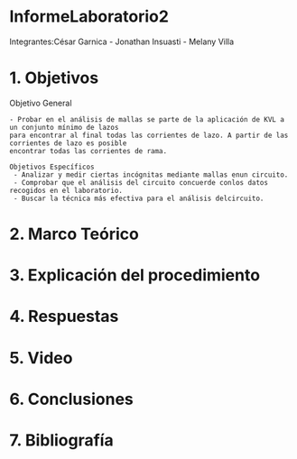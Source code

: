 # InformeLaboratorio2

Integrantes:César Garnica - Jonathan Insuasti - Melany  Villa 

# 1. Objetivos 

Objetivo General
     
    - Probar en el análisis de mallas se parte de la aplicación de KVL a un conjunto mínimo de lazos 
    para encontrar al final todas las corrientes de lazo. A partir de las corrientes de lazo es posible 
    encontrar todas las corrientes de rama.      
    
    Objetivos Específicos
     - Analizar y medir ciertas incógnitas mediante mallas enun circuito.
     - Comprobar que el análisis del circuito concuerde conlos datos recogidos en el laboratorio.
     - Buscar la técnica más efectiva para el análisis delcircuito.


# 2. Marco Teórico


# 3. Explicación  del procedimiento


#  4. Respuestas 


# 5. Video


# 6. Conclusiones


# 7. Bibliografía 
